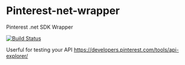 # Pinterest-net-wrapper
Pinterest .net SDK Wrapper

[![Build Status](https://dev.azure.com/letslearnxamarin/Pinterest%20SDK%20.NET/_apis/build/status/Pinterest-net-wrapper.DEV)](https://dev.azure.com/letslearnxamarin/Pinterest%20SDK%20.NET/_build/latest?definitionId=1)



Userful for testing your API
https://developers.pinterest.com/tools/api-explorer/

